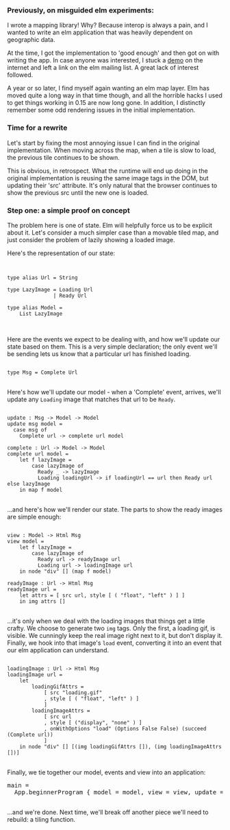 ### Previously, on misguided elm experiments:

I wrote a mapping library! Why? Because interop is always a pain, and
I wanted to write an elm application that was heavily dependent on
geographic data.

At the time, I got the implementation to 'good enough' and then got on
with writing the app. In case anyone was interested, I stuck a
[demo](old-and-bad.html) on the internet and left a link
on the elm mailing list. A great lack of interest followed.

A year or so later, I find myself again wanting an elm map layer. Elm
has moved quite a long way in that time though, and all the horrible
hacks I used to get things working in 0.15 are now long gone. In
addition, I distinctly remember some odd rendering issues in the
initial implementation.

### Time for a rewrite

Let's start by fixing the most annoying issue I can find in the
original implementation. When moving across the map, when a tile is
slow to load, the previous tile continues to be shown.

This is obvious, in retrospect. What the runtime will end up doing in
the original implementation is reusing the same image tags in the DOM,
but updating their 'src' attribute. It's only natural that the browser
continues to show the previous src until the new one is loaded.

### Step one: a simple proof on concept

The problem here is one of state. Elm will helpfully force us to be
explicit about it. Let's consider a much simpler case than a movable
tiled map, and just consider the problem of lazily showing a loaded
image.

Here's the representation of our state:

<pre>
<code>

type alias Url = String

type LazyImage = Loading Url
               | Ready Url

type alias Model =
    List LazyImage

</code>
</pre>

Here are the events we expect to be dealing with, and how we'll update
our state based on them. This is a very simple declaration; the only
event we'll be sending lets us know that a particular url has finished
loading.

<pre>
<code>
type Msg = Complete Url
</code>
</pre>

Here's how we'll update our model - when a 'Complete' event, arrives,
we'll update any `Loading` image that matches that url to be `Ready`.

<pre>
<code>
update : Msg -> Model -> Model
update msg model =
  case msg of
    Complete url -> complete url model

complete : Url -> Model -> Model
complete url model = 
    let f lazyImage = 
        case lazyImage of 
          Ready _ -> lazyImage
          Loading loadingUrl -> if loadingUrl == url then Ready url else lazyImage
    in map f model
</code>
</pre>

...and here's how we'll render our state. The parts to show the ready
images are simple enough:

<pre>
<code>
view : Model -> Html Msg
view model = 
    let f lazyImage =
        case lazyImage of
          Ready url -> readyImage url
          Loading url -> loadingImage url
    in node "div" [] (map f model)

readyImage : Url -> Html Msg
readyImage url =
    let attrs = [ src url, style [ ( "float", "left" ) ] ]
    in img attrs [] 
</code>
</pre>

...it's only when we deal with the loading images that things get a
little crafty. We choose to generate two `img` tags. Only the first, a
loading gif, is visible. We cunningly keep the real image right next
to it, but don't display it. Finally, we hook into that image's `load`
event, converting it into an event that our elm application can
understand.

<pre>
<code>
loadingImage : Url -> Html Msg
loadingImage url =
    let 
        loadingGifAttrs = 
            [ src "loading.gif"
            , style [ ( "float", "left" ) ]
            ]
        loadingImageAttrs = 
            [ src url
            , style [ ("display", "none" ) ]
            , onWithOptions "load" (Options False False) (succeed (Complete url))
            ]
    in node "div" [] [(img loadingGifAttrs []), (img loadingImageAttrs [])]
</code>
</pre>

Finally, we tie together our model, events and view into an application:

<pre
<code>
main =
  App.beginnerProgram { model = model, view = view, update = update }
</code>
</pre>

...and we're done. Next time, we'll break off another piece we'll need
to rebuild: a tiling function.
